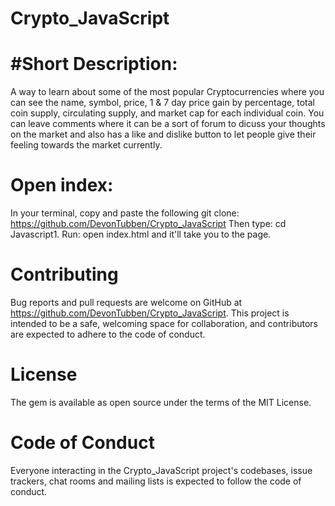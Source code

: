 # Crypto_JavaScript
# #Short Description:
A way to learn about some of the most popular Cryptocurrencies where you can see the name, symbol, price, 1 & 7 day price gain by percentage, total coin supply, circulating supply, and market cap for each individual coin. You can leave comments where it can be a sort of forum to dicuss your thoughts on the market and also has a like and dislike button to let people give their feeling towards the market currently. 

# Open index:
In your terminal, copy and paste the following git clone: https://github.com/DevonTubben/Crypto_JavaScript Then type: cd Javascript1. Run: open index.html and it'll take you to the page.

# Contributing
Bug reports and pull requests are welcome on GitHub at https://github.com/DevonTubben/Crypto_JavaScript. This project is intended to be a safe, welcoming space for collaboration, and contributors are expected to adhere to the code of conduct.

# License
The gem is available as open source under the terms of the MIT License.

# Code of Conduct
Everyone interacting in the Crypto_JavaScript project's codebases, issue trackers, chat rooms and mailing lists is expected to follow the code of conduct.